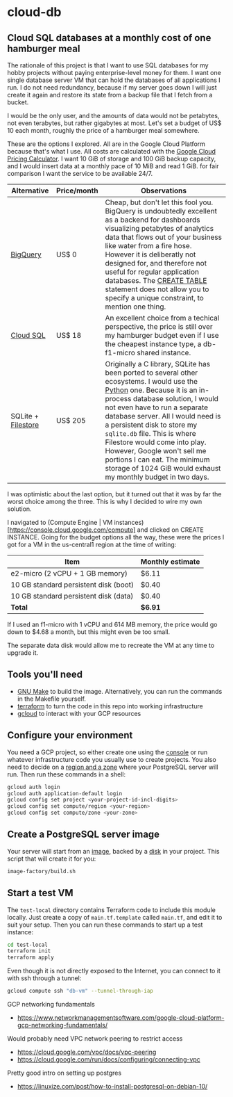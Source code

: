 # cloud-db

## Cloud SQL databases at a monthly cost of one hamburger meal

The rationale of this project is that I want to use SQL databases for my hobby projects without paying enterprise-level money for them. I want one single database server VM that can hold the databases of all applications I run. I do not need redundancy, because if my server goes down I will just create it again and restore its state from a backup file that I fetch from a bucket.

I would be the only user, and the amounts of data would not be petabytes, not even terabytes, but rather gigabytes at most. Let's set a budget of US$ 10 each month, roughly the price of a hamburger meal somewhere.

These are the options I explored. All are in the Google Cloud Platform because that's what I use. All costs are calculated with the [Google Cloud Pricing Calculator](https://cloud.google.com/products/calculator). I want 10 GiB of storage and 100 GiB backup capacity, and I would insert data at a monthly pace of 10 MiB and read 1 GiB. for fair comparison I want the service to be available 24/7.

| Alternative | Price/month | Observations |
| --- | --- | --- |
| [BigQuery](https://cloud.google.com/bigquery) | US$ 0 | Cheap, but don't let this fool you. BigQuery is undoubtedly excellent as a backend for dashboards visualizing petabytes of analytics data that flows out of your business like water from a fire hose. However it is deliberatly not designed for, and therefore not useful for regular application databases. The [CREATE TABLE](https://cloud.google.com/bigquery/docs/reference/standard-sql/data-definition-language#create_table_statement) statement does not allow you to specify a unique constraint, to mention one thing. |
| [Cloud SQL](https://cloud.google.com/sql) | US$ 18 | An excellent choice from a techical perspective, the price is still over my hamburger budget even if I use the cheapest instance type, a db-f1-micro shared instance. |
| SQLite + [Filestore](https://cloud.google.com/filestore) | US$ 205 | Originally a C library, SQLite has been ported to several other ecosystems. I would use the [Python](https://docs.python.org/3/library/sqlite3.html) one. Because it is an in-process database solution, I would not even have to run a separate database server. All I would need is a persistent disk to store my `sqlite.db` file. This is where Filestore would come into play. However, Google won't sell me portions I can eat. The minimum storage of 1024 GiB would exhaust my monthly budget in two days. |

I was optimistic about the last option, but it turned out that it was by far the worst choice among the three. This is why I decided to wire my own solution.

I navigated to (Compute Engine | VM instances)[https://console.cloud.google.com/compute] and clicked on CREATE INSTANCE. Going for the budget options all the way, these were the prices I got for a VM in the us-central1 region at the time of writing:

| Item | Monthly estimate |
| --- | --- |
| e2-micro (2 vCPU + 1 GB memory) | $6.11 |
| 10 GB standard persistent disk (boot) | $0.40 |
| 10 GB standard persistent disk (data) | $0.40 |
| __Total__ | __$6.91__ |

If I used an f1-micro with 1 vCPU and 614 MB memory, the price would go down to $4.68 a month, but this might even be too small.

The separate data disk would allow me to recreate the VM at any time to upgrade it.

## Tools you'll need

* [GNU Make](https://www.gnu.org/software/make/) to build the image. Alternatively, you can run the commands in the Makefile yourself.
* [terraform](https://www.terraform.io) to turn the code in this repo into working infrastructure
* [gcloud](https://cloud.google.com/cli) to interact with your GCP resources

## Configure your environment

You need a GCP project, so either create one using the [console](https://console.cloud.google.com/) or run whatever infrastructure code you usually use to create projects. You also need to decide on a [region and a zone](https://cloud.google.com/compute/docs/regions-zones) where your PostgreSQL server will run. Then run these commands in a shell:

```bash
gcloud auth login
gcloud auth application-default login
gcloud config set project <your-project-id-incl-digits>
gcloud config set compute/region <your-region>
gcloud config set compute/zone <your-zone>
```

## Create a PostgreSQL server image

Your server will start from an [image](https://console.cloud.google.com/compute/images), backed by a [disk](https://console.cloud.google.com/compute/disks) in your project. This script that will create it for you:

```bash
image-factory/build.sh
```

## Start a test VM

The `test-local` directory contains Terraform code to include this module locally. Just create a copy of `main.tf.template` called `main.tf`, and edit it to suit your setup. Then you can run these commands to start up a test instance:

```bash
cd test-local
terraform init
terraform apply
```

Even though it is not directly exposed to the Internet, you can connect to it with ssh through a tunnel:

```bash
gcloud compute ssh "db-vm" --tunnel-through-iap
```



GCP networking fundamentals
* https://www.networkmanagementsoftware.com/google-cloud-platform-gcp-networking-fundamentals/

Would probably need VPC network peering to restrict access
* https://cloud.google.com/vpc/docs/vpc-peering
* https://cloud.google.com/run/docs/configuring/connecting-vpc

Pretty good intro on setting up postgres
* https://linuxize.com/post/how-to-install-postgresql-on-debian-10/
